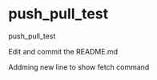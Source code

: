 # push_pull_test
push_pull_test


Edit and commit the README.md

Addming new line to show fetch command
